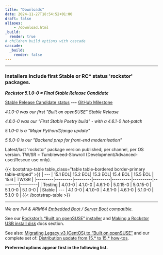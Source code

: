 ```yaml
---
title: "Downloads"
date: 2024-11-27T18:54:52+01:00
draft: false
aliases:
    - /download.html
_build:
  render: true
# children build options with cascade
cascade:
  _build:
    render: false
---
```

---
### Installers include first Stable or RC* status 'rockstor' packages.

***Rockstor 5.1.0-0 = Final Stable Release Candidate***

[Stable Release Candidate status](https://forum.rockstor.com/t/v5-0-testing-channel-changelog/8898/29) **---**
[GitHub Milestone](https://github.com/rockstor/rockstor-core/milestone/27)

*4.1.0-0 was our first "Built on openSUSE" Stable Release*

*4.6.0-0 was our "First Stable Poetry build" - with a 4.6.1-0 hot-patch*

*5.1.0-0 is a "Major Python/Django update"*

*5.6.0-0 is our "Backend prep for front-end modernisation"*

Latest/last 'rockstor' package version published, per channel, per OS version.
TW/SR = Tumbleweed-Slowroll (Development/Advanced-user/Rescue use only).

{{< bootstrap-table table_class="table table-bordered border-primary table-striped" >}}
| ---     | 15.1 EOL| 15.2 EOL| 15.3 EOL| 15.4 EOL | 15.5 EOL | 15.6    | TW/SR   |
|---------|---------|---------|---------|----------|----------|---------|---------|
| Testing | 4.0.1-0 | 4.1.0-0 | 4.6.1-0 | 5.0.15-0 | 5.0.15-0 | 5.1.0-0 | 5.1.0-0 |
| Stable  | ---     | 4.1.0-0 | 4.1.0-0 | 4.6.1-0  | 4.6.1-0  | 5.1.0-0 | 5.1.0-0 |
{{< /bootstrap-table >}}


---

*We are Pi4 & ARM64 [Embedded Boot](https://github.com/ARM-software/ebbr) / [Server Boot](https://github.com/ARM-software/sbsa-acs) compatible.*

See our [Rockstor’s “Built on openSUSE” installer](/docs/installation/installer-howto.html) and 
[Making a Rockstor USB install disk](/docs/installation/quickstart.html#making-a-rockstor-usb-install-disk)
docs section.

See also: [Migrating Legacy v3 (CentOS) to “Built on openSUSE”](/docs/howtos/centos_to_opensuse.html)
and our complete set of: [Distribution update from 15.* to 15.* how-tos](https://rockstor.com/docs/howtos.html).

**Preferred options appear first in the following list.**
